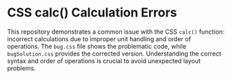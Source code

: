 # CSS calc() Calculation Errors

This repository demonstrates a common issue with the CSS `calc()` function: incorrect calculations due to improper unit handling and order of operations.  The `bug.css` file shows the problematic code, while `bugSolution.css` provides the corrected version.  Understanding the correct syntax and order of operations is crucial to avoid unexpected layout problems.
